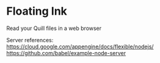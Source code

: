 # Floating Ink

Read your Quill files in a web browser

Server references:
https://cloud.google.com/appengine/docs/flexible/nodejs/
https://github.com/babel/example-node-server


